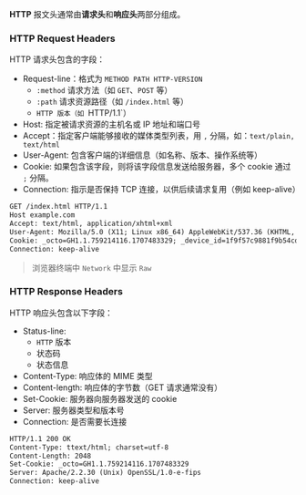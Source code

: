 **HTTP** 报文头通常由**请求头**和**响应头**两部分组成。

### HTTP Request Headers

HTTP 请求头包含的字段：

- Request-line：格式为 `METHOD PATH HTTP-VERSION`
  - `:method` 请求方法（如 `GET`、`POST` 等）
  - `:path` 请求资源路径（如 `/index.html` 等）
  - `HTTP 版本（如 `HTTP/1.1`）
- Host: 指定被请求资源的主机名或  IP 地址和端口号
- Accept：指定客户端能够接收的媒体类型列表，用 `,` 分隔，如：`text/plain, text/html`
- User-Agent: 包含客户端的详细信息（如名称、版本、操作系统等）
- Cookie: 如果包含该字段，则将该字段信息发送给服务器，多个 cookie 通过 `;` 分隔。
- Connection: 指示是否保持 TCP 连接，以供后续请求复用（例如 keep-alive）

```txt
GET /index.html HTTP/1.1
Host example.com
Accept: text/html, application/xhtml+xml
User-Agent: Mozilla/5.0 (X11; Linux x86_64) AppleWebKit/537.36 (KHTML, like Gecko) Chrome/128.0.0.0 Safari/537.36
Cookie: _octo=GH1.1.759214116.1707483329; _device_id=1f9f57c9881f9b54cdaf4e8d8b2fc986; user_session=isVtBn5; session_same_site=isNLFARn5;
Connection: keep-alive
```

> 浏览器终端中 `Network` 中显示 `Raw`

### HTTP Response Headers

HTTP 响应头包含以下字段：

- Status-line: 
  - `HTTP` 版本
  - 状态码
  - 状态信息
- Content-Type: 响应体的 MIME 类型
- Content-length: 响应体的字节数（GET 请求通常没有）
- Set-Cookie: 服务器向服务器发送的 cookie
- Server: 服务器类型和版本号
- Connection: 是否需要长连接

```txt
HTTP/1.1 200 OK
Content-Type: ttext/html; charset=utf-8
Content-Length: 2048
Set-Cookie: _octo=GH1.1.759214116.1707483329
Server: Apache/2.2.30 (Unix) OpenSSL/1.0-e-fips
Connection: keep-alive
```

```cpp

```

